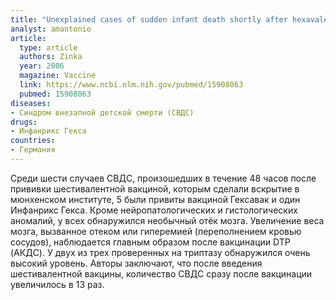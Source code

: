 ```yaml
---
title: "Unexplained cases of sudden infant death shortly after hexavalent vaccination"
analyst: amantonio
article:
  type: article
  authors: Zinka
  year: 2006
  magazine: Vaccine
  link: https://www.ncbi.nlm.nih.gov/pubmed/15908063
  pubmed: 15908063
diseases:
- Синдром внезапной детской смерти (СВДС)
drugs:
- Инфанрикс Гекса
countries:
- Германия
---
```


Среди шести случаев СВДС, произошедших в течение 48 часов после прививки шестивалентной вакциной, которым сделали вскрытие в мюнхенском институте, 5 были привиты вакциной Гексавак и один Инфанрикс Гекса. Кроме нейропатологических и гистологических аномалий, у всех обнаружился необычный отёк мозга.
Увеличение веса мозга, вызванное отеком или гиперемией (переполнением кровью сосудов), наблюдается главным образом после вакцинации DTP (АКДС). У двух из трех проверенных на триптазу обнаружился очень высокий уровень.
Авторы заключают, что после введения шестивалентной вакцины, количество СВДС сразу после вакцинации увеличилось в 13 раз.
